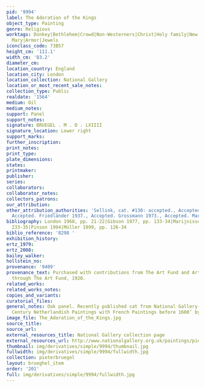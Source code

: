 ```yaml
---
pid: '9994'
label: The Adoration of the Kings
object_type: Painting
genre: Religious
worktags: Donkey|Bethlehem|Crowd|Non-Westerners|Christ|Holy family|New Testament|Virgin
  Mary|Armor|Jewels
iconclass_code: 73B57
height_cm: '111.1'
width_cm: '83.2'
diameter_cm:
location_country: England
location_city: London
location_collection: National Gallery
location_or_most_recent_sale_notes:
collection_type: Public
realdate: '1564'
medium: Oil
medium_notes:
support: Panel
support_notes:
signature: BRUEGEL . M . D . LXIIII
signature_location: Lower right
support_marks:
further_inscription:
print_notes:
print_type:
plate_dimensions:
states:
printmaker:
publisher:
series:
collaborators:
collaborator_notes:
collectors_patrons:
our_attribution:
other_attribution_authorities: 'Sellink, cat. #130: accepted., Accepted. Tolnay 1935.,
  Accepted. Friedländer 1937., Accepted. Grossmann 1973., Accepted. Marijnissen 1988.'
bibliography: London 1968, pp. 21-22|Gibson 1977, pp. 133-34|Marijnissen 1988, pp.
  233-35|Pinson 1994|Müller 1999, pp. 126-34
biblio_reference: '8298 '
exhibition_history:
ertz_1979:
ertz_2008:
bailey_walker:
hollstein_no:
provenance: '9409'
provenance_text: Purchased with contributions from The Art Fund and Arthur Serena
  through The Art Fund, 1920.
related_works:
related_works_notes:
copies_and_variants:
curatorial_files:
general_notes: Oak panel. Recently published cat from National Gallery-- The Sixteenth
  Century Netherlandish Paintings with French Paintings before 1600’ by Lorne Campbell
image_file: The_Adoration_of_the_Kings.jpg
source_title:
source_url:
external_resources_title: National Gallery collection page
external_resources_url: http://www.nationalgallery.org.uk/paintings/pieter-bruegel-the-elder-the-adoration-of-the-kings/*/key-facts
thumbnail: img/derivatives/simple/9994/thumbnail.jpg
fullwidth: img/derivatives/simple/9994/fullwidth.jpg
collection: pieterbruegel
layout: brueghel_item
order: '201'
full: img/derivatives/simple/9994/fullwidth.jpg
---
```

